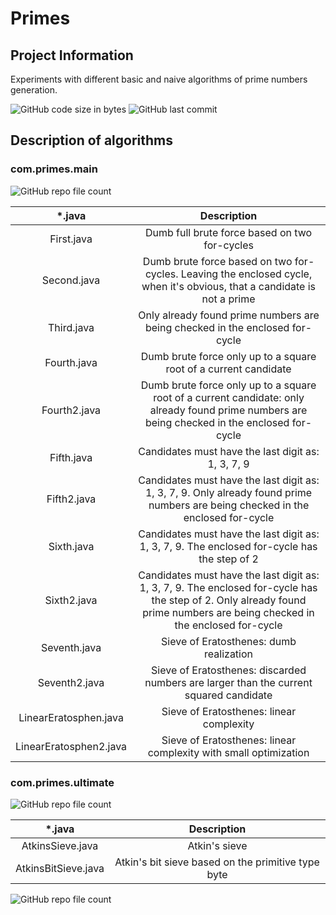 # Primes
## Project Information
Experiments with different basic and naive algorithms of prime numbers generation. 

![GitHub code size in bytes](https://img.shields.io/github/languages/code-size/alevlapla/Primes) ![GitHub last commit](https://img.shields.io/github/last-commit/alevlapla/Primes)

## Description of algorithms
### com.primes.main

![GitHub repo file count](https://img.shields.io/github/directory-file-count/alevlapla/Primes/src/com/primes/main)

|*.java|Description|
|:----:|:---------:|
|First.java|Dumb full brute force based on two for-cycles|
|Second.java|Dumb brute force based on two for-cycles. Leaving the enclosed cycle, when it's obvious, that a candidate is not a prime|
|Third.java|Only already found prime numbers are being checked in the enclosed for-cycle|
|Fourth.java|Dumb brute force only up to a square root of a current candidate|
|Fourth2.java|Dumb brute force only up to a square root of a current candidate: only already found prime numbers are being checked in the enclosed for-cycle|
|Fifth.java|Candidates must have the last digit as: 1, 3, 7, 9|
|Fifth2.java|Candidates must have the last digit as: 1, 3, 7, 9. Only already found prime numbers are being checked in the enclosed for-cycle|
|Sixth.java|Candidates must have the last digit as: 1, 3, 7, 9. The enclosed for-cycle has the step of 2|
|Sixth2.java|Candidates must have the last digit as: 1, 3, 7, 9. The enclosed for-cycle has the step of 2. Only already found prime numbers are being checked in the enclosed for-cycle|
|Seventh.java|Sieve of Eratosthenes: dumb realization|
|Seventh2.java|Sieve of Eratosthenes: discarded numbers are larger than the current squared candidate|
|LinearEratosphen.java|Sieve of Eratosthenes: linear complexity|
|LinearEratosphen2.java|Sieve of Eratosthenes: linear complexity with small optimization|
### com.primes.ultimate

![GitHub repo file count](https://img.shields.io/github/directory-file-count/alevlapla/Primes/src/com/primes/ultimate)

|*.java|Description|
|:----:|:---------:|
|AtkinsSieve.java|Atkin's sieve|
|AtkinsBitSieve.java|Atkin's bit sieve based on the primitive type byte|

![GitHub repo file count](https://img.shields.io/github/directory-file-count/alevlapla/Primes)
